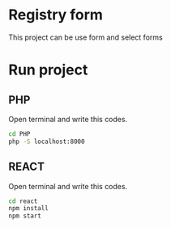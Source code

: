 # Registry form

This project can be use form and select forms

# Run project
## PHP

Open terminal and write this codes.
```bash
cd PHP
php -S localhost:8000 
```

## REACT
Open terminal and write this codes.
```bash
cd react 
npm install
npm start
```